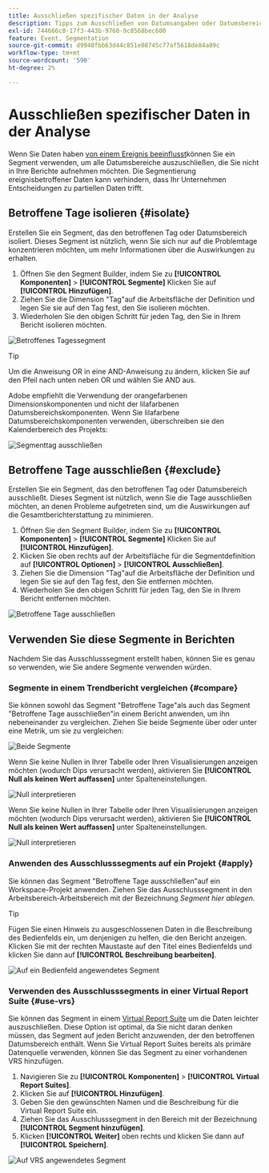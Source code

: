 ```yaml
---
title: Ausschließen spezifischer Daten in der Analyse
description: Tipps zum Ausschließen von Datumsangaben oder Datumsbereichen, wenn Sie sie nicht in Berichte aufnehmen möchten.
exl-id: 744666c0-17f3-443b-9760-9c8568bec600
feature: Event, Segmentation
source-git-commit: d9948fbb63d44c851e08745c77af5618de84a89c
workflow-type: tm+mt
source-wordcount: '590'
ht-degree: 2%

---
```


# Ausschließen spezifischer Daten in der Analyse

Wenn Sie Daten haben [von einem Ereignis beeinflusst](overview.md)können Sie ein Segment verwenden, um alle Datumsbereiche auszuschließen, die Sie nicht in Ihre Berichte aufnehmen möchten. Die Segmentierung ereignisbetroffener Daten kann verhindern, dass Ihr Unternehmen Entscheidungen zu partiellen Daten trifft.

## Betroffene Tage isolieren {#isolate}

Erstellen Sie ein Segment, das den betroffenen Tag oder Datumsbereich isoliert. Dieses Segment ist nützlich, wenn Sie sich nur auf die Problemtage konzentrieren möchten, um mehr Informationen über die Auswirkungen zu erhalten.

1. Öffnen Sie den Segment Builder, indem Sie zu **[!UICONTROL Komponenten]** > **[!UICONTROL Segmente]** Klicken Sie auf **[!UICONTROL Hinzufügen]**.
2. Ziehen Sie die Dimension &quot;Tag&quot;auf die Arbeitsfläche der Definition und legen Sie sie auf den Tag fest, den Sie isolieren möchten.
3. Wiederholen Sie den obigen Schritt für jeden Tag, den Sie in Ihrem Bericht isolieren möchten.

![Betroffenes Tagessegment](assets/affected_days.jpg)

>[!TIP]
>
>Um die Anweisung OR in eine AND-Anweisung zu ändern, klicken Sie auf den Pfeil nach unten neben OR und wählen Sie AND aus.

Adobe empfiehlt die Verwendung der orangefarbenen Dimensionskomponenten und nicht der lilafarbenen Datumsbereichskomponenten. Wenn Sie lilafarbene Datumsbereichskomponenten verwenden, überschreiben sie den Kalenderbereich des Projekts:

![Segmenttag ausschließen](assets/exclude_segment_day_type.jpg)

## Betroffene Tage ausschließen {#exclude}

Erstellen Sie ein Segment, das den betroffenen Tag oder Datumsbereich ausschließt. Dieses Segment ist nützlich, wenn Sie die Tage ausschließen möchten, an denen Probleme aufgetreten sind, um die Auswirkungen auf die Gesamtberichterstattung zu minimieren.

1. Öffnen Sie den Segment Builder, indem Sie zu **[!UICONTROL Komponenten]** > **[!UICONTROL Segmente]** Klicken Sie auf **[!UICONTROL Hinzufügen]**.
2. Klicken Sie oben rechts auf der Arbeitsfläche für die Segmentdefinition auf **[!UICONTROL Optionen]** > **[!UICONTROL Ausschließen]**.
3. Ziehen Sie die Dimension &quot;Tag&quot;auf die Arbeitsfläche der Definition und legen Sie sie auf den Tag fest, den Sie entfernen möchten.
4. Wiederholen Sie den obigen Schritt für jeden Tag, den Sie in Ihrem Bericht entfernen möchten.

![Betroffene Tage ausschließen](assets/exclude_affected_days.jpg)

## Verwenden Sie diese Segmente in Berichten

Nachdem Sie das Ausschlusssegment erstellt haben, können Sie es genau so verwenden, wie Sie andere Segmente verwenden würden.

### Segmente in einem Trendbericht vergleichen {#compare}

Sie können sowohl das Segment &quot;Betroffene Tage&quot;als auch das Segment &quot;Betroffene Tage ausschließen&quot;in einem Bericht anwenden, um ihn nebeneinander zu vergleichen. Ziehen Sie beide Segmente über oder unter eine Metrik, um sie zu vergleichen:

![Beide Segmente](assets/affected_and_exclude.png)

Wenn Sie keine Nullen in Ihrer Tabelle oder Ihren Visualisierungen anzeigen möchten (wodurch Dips verursacht werden), aktivieren Sie **[!UICONTROL Null als keinen Wert auffassen]** unter Spalteneinstellungen.

![Null interpretieren](assets/interpret_zero.png)

Wenn Sie keine Nullen in Ihrer Tabelle oder Ihren Visualisierungen anzeigen möchten (wodurch Dips verursacht werden), aktivieren Sie **[!UICONTROL Null als keinen Wert auffassen]** unter Spalteneinstellungen.

![Null interpretieren](assets/interpret_zero.png)

### Anwenden des Ausschlusssegments auf ein Projekt {#apply}

Sie können das Segment &quot;Betroffene Tage ausschließen&quot;auf ein Workspace-Projekt anwenden. Ziehen Sie das Ausschlusssegment in den Arbeitsbereich-Arbeitsbereich mit der Bezeichnung *Segment hier ablegen*.

>[!TIP]
>
>Fügen Sie einen Hinweis zu ausgeschlossenen Daten in die Beschreibung des Bedienfelds ein, um denjenigen zu helfen, die den Bericht anzeigen. Klicken Sie mit der rechten Maustaste auf den Titel eines Bedienfelds und klicken Sie dann auf **[!UICONTROL Beschreibung bearbeiten]**.

![Auf ein Bedienfeld angewendetes Segment](assets/exclude_segment_panel.jpg)

### Verwenden des Ausschlusssegments in einer Virtual Report Suite {#use-vrs}

Sie können das Segment in einem [Virtual Report Suite](/help/components/vrs/vrs-about.md) um die Daten leichter auszuschließen. Diese Option ist optimal, da Sie nicht daran denken müssen, das Segment auf jeden Bericht anzuwenden, der den betroffenen Datumsbereich enthält. Wenn Sie Virtual Report Suites bereits als primäre Datenquelle verwenden, können Sie das Segment zu einer vorhandenen VRS hinzufügen.

1. Navigieren Sie zu **[!UICONTROL Komponenten]** > **[!UICONTROL Virtual Report Suites]**.
2. Klicken Sie auf **[!UICONTROL Hinzufügen]**.
3. Geben Sie den gewünschten Namen und die Beschreibung für die Virtual Report Suite ein.
4. Ziehen Sie das Ausschlusssegment in den Bereich mit der Bezeichnung **[!UICONTROL Segment hinzufügen]**.
5. Klicken **[!UICONTROL Weiter]** oben rechts und klicken Sie dann auf **[!UICONTROL Speichern]**.

![Auf VRS angewendetes Segment](assets/exclude_segment_vrs.png)
